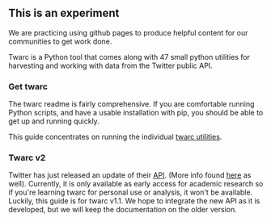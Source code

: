 ## This is an experiment

We are practicing using github pages to produce helpful content for our communities to get work done.

Twarc is a Python tool that comes along with 47 small python utilities for harvesting and working with data from the Twitter public API.

### Get twarc

The twarc readme is fairly comprehensive.  If you are comfortable running Python scripts, and have a usable installation with pip, you should be able to get up and running quickly.

This guide concentrates on running the individual [twarc utilities](utilities.md).

### Twarc v2 

Twitter has just released an update of their [API](https://blog.twitter.com/developer/en_us/topics/tools/2020/introducing_new_twitter_api.html). (More info found [here](https://news.docnow.io/twarc2-779278e66ea0) as well). Currently, it is only available as early access for academic research so if you're learning twarc for personal use or analysis, it won't be available. Luckily, this guide is for twarc v1.1. We hope to integrate the new API as it is developed, but we will keep the documentation on the older version.    
